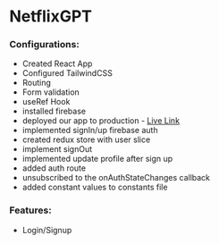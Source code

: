 # NetflixGPT

### Configurations:

- Created React App
- Configured TailwindCSS
- Routing
- Form validation
- useRef Hook
- installed firebase
- deployed our app to production - [Live Link](https://netflixgpt-650ee.web.app)
- implemented signIn/up firebase auth
- created redux store with user slice
- implement signOut
- implemented update profile after sign up
- added auth route
- unsubscribed to the onAuthStateChanges callback
- added constant values to constants file

### Features:

- Login/Signup
